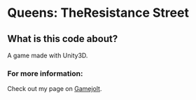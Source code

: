 # Queens: TheResistance Street

## What is this code about?
A game made with Unity3D.

### For more information:
Check out my page on [Gamejolt](https://gamejolt.com/games/queenstheresistancestreets/243276).
